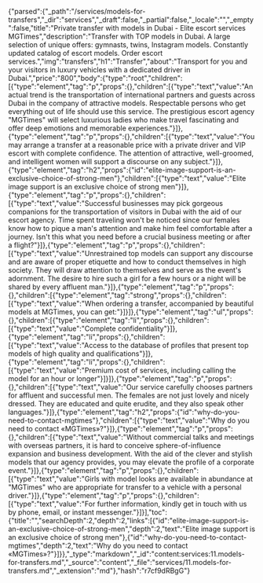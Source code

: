 {"parsed":{"_path":"/services/models-for-transfers","_dir":"services","_draft":false,"_partial":false,"_locale":"","_empty":false,"title":"Private transfer with models in Dubai - Elite escort services MGTimes","description":"Transfer with TOP models in Dubai. A large selection of unique offers: gymnasts, twins, Instagram models. Constantly updated catalog of escort models. Order escort services.","img":"transfers","h1":"Transfer","about":"Transport for you and your visitors in luxury vehicles with a dedicated driver in Dubai.","price":"800","body":{"type":"root","children":[{"type":"element","tag":"p","props":{},"children":[{"type":"text","value":"An actual trend is the transportation of international partners and guests across Dubai in the company of attractive models. Respectable persons who get everything out of life should use this service. The prestigious escort agency \"MGTimes\" will select luxurious ladies who make travel fascinating and offer deep emotions and memorable experiences."}]},{"type":"element","tag":"p","props":{},"children":[{"type":"text","value":"You may arrange a transfer at a reasonable price with a private driver and VIP escort with complete confidence. The attention of attractive, well-groomed, and intelligent women will support a discourse on any subject."}]},{"type":"element","tag":"h2","props":{"id":"elite-image-support-is-an-exclusive-choice-of-strong-men"},"children":[{"type":"text","value":"Elite image support is an exclusive choice of strong men"}]},{"type":"element","tag":"p","props":{},"children":[{"type":"text","value":"Successful businesses may pick gorgeous companions for the transportation of visitors in Dubai with the aid of our escort agency. Time spent traveling won't be noticed since our females know how to pique a man's attention and make him feel comfortable after a journey. Isn't this what you need before a crucial business meeting or after a flight?"}]},{"type":"element","tag":"p","props":{},"children":[{"type":"text","value":"Unrestrained top models can support any discourse and are aware of proper etiquette and how to conduct themselves in high society. They will draw attention to themselves and serve as the event's adornment. The desire to hire such a girl for a few hours or a night will be shared by every affluent man."}]},{"type":"element","tag":"p","props":{},"children":[{"type":"element","tag":"strong","props":{},"children":[{"type":"text","value":"When ordering a transfer, accompanied by beautiful models at MGTimes, you can get:"}]}]},{"type":"element","tag":"ul","props":{},"children":[{"type":"element","tag":"li","props":{},"children":[{"type":"text","value":"Complete confidentiality"}]},{"type":"element","tag":"li","props":{},"children":[{"type":"text","value":"Access to the database of profiles that present top models of high quality and qualifications"}]},{"type":"element","tag":"li","props":{},"children":[{"type":"text","value":"Premium cost of services, including calling the model for an hour or longer"}]}]},{"type":"element","tag":"p","props":{},"children":[{"type":"text","value":"Our service carefully chooses partners for affluent and successful men. The females are not just lovely and nicely dressed. They are educated and quite erudite, and they also speak other languages."}]},{"type":"element","tag":"h2","props":{"id":"why-do-you-need-to-contact-mgtimes"},"children":[{"type":"text","value":"Why do you need to contact «MGTimes»?"}]},{"type":"element","tag":"p","props":{},"children":[{"type":"text","value":"Without commercial talks and meetings with overseas partners, it is hard to conceive sphere-of-influence expansion and business development. With the aid of the clever and stylish models that our agency provides, you may elevate the profile of a corporate event."}]},{"type":"element","tag":"p","props":{},"children":[{"type":"text","value":"Girls with model looks are available in abundance at \"MGTimes\" who are appropriate for transfer to a vehicle with a personal driver."}]},{"type":"element","tag":"p","props":{},"children":[{"type":"text","value":"For further information, kindly get in touch with us by phone, email, or instant messenger."}]}],"toc":{"title":"","searchDepth":2,"depth":2,"links":[{"id":"elite-image-support-is-an-exclusive-choice-of-strong-men","depth":2,"text":"Elite image support is an exclusive choice of strong men"},{"id":"why-do-you-need-to-contact-mgtimes","depth":2,"text":"Why do you need to contact «MGTimes»?"}]}},"_type":"markdown","_id":"content:services:11.models-for-transfers.md","_source":"content","_file":"services/11.models-for-transfers.md","_extension":"md"},"hash":"r7cf9dRBgG"}